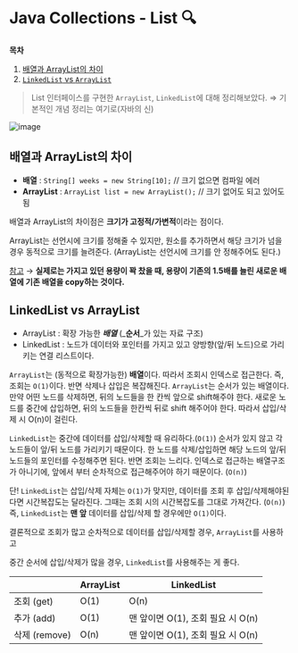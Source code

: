 # Java Collections - List 🔍

**목차**

1. [배열과 ArrayList의 차이](collections\_list.md#배열과-arraylist의-차이)
2. [`LinkedList` vs `ArrayList`](collections\_list.md#linkedlist-vs-arraylist)

> List 인터페이스를 구현한 `ArrayList`, `LinkedList`에 대해 정리해보았다. ⇒ 기본적인 개념 정리는 여기로(자바의 신)

![image](https://user-images.githubusercontent.com/77563814/186736656-107127de-13ad-46fc-9216-c8f929b7e743.png)

## 배열과 ArrayList의 차이

* **배열** : `String[] weeks = new String[10];` // 크기 없으면 컴파일 에러
* **ArrayList** : `ArrayList list = new ArrayList();` // 크기 없어도 되고 있어도 됨

배열과 ArrayList의 차이점은 **크기가 고정적/가변적**이라는 점이다.

ArrayList는 선언시에 크기를 정해줄 수 있지만, 원소를 추가하면서 해당 크기가 넘을 경우 동적으로 크기를 늘려준다. (ArrayList는 선언시에 크기를 안 정해주어도 된다.)

[참고](https://zorba91.tistory.com/287) → **실제로는 가지고 있던 용량이 꽉 찼을 때, 용량이 기존의 1.5배를 늘린 새로운 배열에 기존 배열을 copy하는 것이다.**

## LinkedList vs ArrayList

* ArrayList : 확장 가능한 _**배열**_ (_**순서**_가 있는 자료 구조)
* LinkedList : 노드가 데이터와 포인터를 가지고 있고 양방향(앞/뒤 노드)으로 가리키는 연결 리스트이다.

`ArrayList`는 (동적으로 확장가능한) **배열**이다. 따라서 조회시 인덱스로 접근한다. 즉, 조회는 `O(1)`이다. 반면 삭제나 삽입은 복잡해진다. `ArrayList`는 순서가 있는 배열이다. 만약 어떤 노드를 삭제하면, 뒤의 노드들을 한 칸씩 앞으로 shift해주야 한다. 새로운 노드를 중간에 삽입하면, 뒤의 노드들을 한칸씩 뒤로 shift 해주어야 한다. 따라서 삽입/삭제 시 O(n)이 걸린다.

`LinkedList`는 중간에 데이터를 삽입/삭제할 때 유리하다.(`O(1)`) 순서가 있지 않고 각 노드들이 앞/뒤 노드를 가리키기 때문이다. 한 노드를 삭제/삽입하면 해당 노드의 앞/뒤 노드들의 포인터를 수정해주면 된다. 반면 조회는 느리다. 인덱스로 접근하는 배열구조가 아니기에, 앞에서 부터 순차적으로 접근해주어야 하기 때문이다. (`O(n)`)

단! `LinkedList`는 삽입/삭제 자체는 `O(1)`가 맞지만, 데이터를 조회 후 삽입/삭제해야된다면 시간복잡도는 달라진다. 그때는 조회 시의 시간복잡도를 그대로 가져간다. (`O(n)`) 즉, `LinkedList`는 **맨 앞** 데이터를 삽입/삭제 할 경우에만 `O(1)`이다.

결론적으로 조회가 많고 순차적으로 데이터를 삽입/삭제할 경우, `ArrayList`를 사용하고

중간 순서에 삽입/삭제가 많을 경우, `LinkedList`를 사용해주는 게 좋다.

|             | ArrayList | LinkedList               |
| ----------- | --------- | ------------------------ |
| 조회 (get)    | O(1)      | O(n)                     |
| 추가 (add)    | O(1)      | 맨 앞이면 O(1), 조회 필요 시 O(n) |
| 삭제 (remove) | O(n)      | 맨 앞이면 O(1), 조회 필요 시 O(n) |
